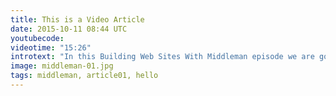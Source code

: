 ```yaml
---
title: This is a Video Article
date: 2015-10-11 08:44 UTC
youtubecode:
videotime: "15:26"
introtext: "In this Building Web Sites With Middleman episode we are going to be talking about Middleman permalink or URLs and how you can make them better."
image: middleman-01.jpg
tags: middleman, article01, hello
---
```


